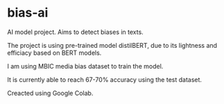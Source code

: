 # bias-ai
AI model project. Aims to detect biases in texts.

The project is using pre-trained model distilBERT, due to its lightness and efficiacy based on BERT models.

I am using MBIC media bias dataset to train the model.

It is currently able to reach 67-70% accuracy using the test dataset.

Creacted using Google Colab.
